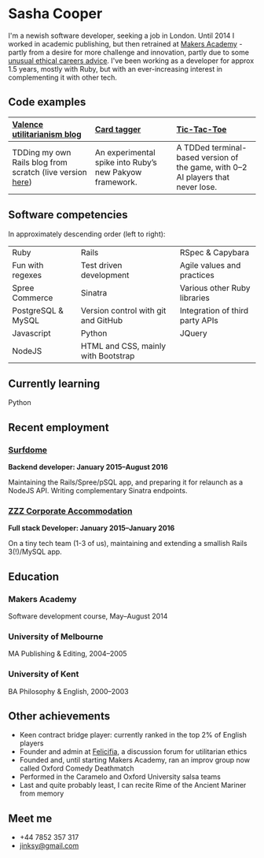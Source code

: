 Sasha Cooper
==

I'm a newish software developer, seeking a job in London. Until 2014 I worked in academic publishing, but then retrained at [Makers Academy](http://www.makersacademy.com/) - partly from a desire for more challenge and innovation, partly due to some [unusual ethical careers advice](https://80000hours.org/articles/earning-to-give/). I've been working as a developer for approx 1.5 years, mostly with Ruby, but with an ever-increasing interest in complementing it with other tech. 

Code examples
--

| [Valence utilitarianism blog](https://github.com/Arepo/rails-blog) | [Card tagger](https://github.com/Arepo/card-tagger) | [Tic-Tac-Toe](https://github.com/Arepo/tictactoe) |
|:--------- |:----------- |:---------------- |
| TDDing my own Rails blog from scratch (live version [here](https://fathomless-meadow-92606.herokuapp.com/))  | An experimental spike into Ruby’s new Pakyow framework. | A TDDed terminal-based version of the game, with 0–2 AI players that never lose. |

Software competencies
--

In approximately descending order (left to right):

<table>
  <tr>
    <td>Ruby</td>
    <td>Rails</td>
    <td>RSpec & Capybara</td>
  </tr>

  <tr>
    <td>Fun with regexes </td>
    <td>Test driven development</td>
    <td>Agile values and practices</td>
  </tr>

  <tr>
    <td>Spree Commerce</td>
    <td>Sinatra</td>
    <td>Various other Ruby libraries</td>
  </tr>

  <tr>
    <td>PostgreSQL & MySQL</td>
    <td>Version control with git and GitHub</td>
    <td>Integration of third party APIs</td>
  </tr>

  <tr>
    <td>Javascript</td>
    <td>Python</td>
    <td>JQuery</td>
  </tr>

  <tr>
    <td>NodeJS</td>
    <td>HTML and CSS, mainly with Bootstrap</td>
  </tr>
</table>


Currently learning
--

Python

Recent employment
--

### [Surfdome](https://www.surfdome.com/)

**Backend developer: January 2015–August 2016**

Maintaining the Rails/Spree/pSQL app, and preparing it for relaunch as a NodeJS API. Writing complementary Sinatra endpoints.

### [ZZZ Corporate Accommodation](https://www.zzz.co.uk/) 

**Full stack Developer: January 2015–January 2016**

On a tiny tech team (1-3 of us), maintaining and extending a smallish Rails 3(!)/MySQL app.

Education
--

### Makers Academy
Software development course,	  May–August 2014

### University of Melbourne
MA Publishing & Editing,        2004–2005

### University of Kent
BA Philosophy & English,        2000–2003


Other achievements
--

 * Keen contract bridge player: currently ranked in the top 2% of English players
 * Founder and admin at [Felicifia](http://felicifia.org/), a discussion forum for utilitarian ethics
 * Founded and, until starting Makers Academy, ran an improv group now called Oxford Comedy Deathmatch
 * Performed in the Caramelo and Oxford University salsa teams
 * Last and quite probably least, I can recite Rime of the Ancient Mariner from memory

Meet me
--

 * +44 7852 357 317
 * jinksy@gmail.com
